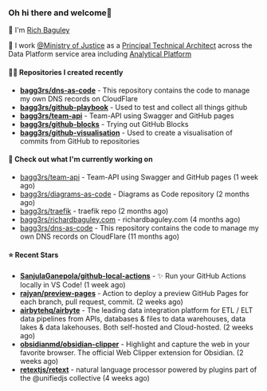 ### Oh hi there and welcome👋

👐 I'm [Rich Baguley](https://richardbaguley.com/about)

🏢 I work [@Ministry of Justice](https://github.com/ministryofjustice) as a [Principal Technical Architect](https://ddat-capability-framework.service.gov.uk/role/technical-architect#principal-technical-architect) across the Data Platform service area including [Analytical Platform](https://user-guidance.analytical-platform.service.justice.gov.uk/)

#### 👨‍💻 Repositories I created recently
- **[bagg3rs/dns-as-code](https://github.com/bagg3rs/dns-as-code)** - This repository contains the code to manage my own DNS records on CloudFlare
- **[bagg3rs/github-playbook](https://github.com/bagg3rs/github-playbook)** - Used to test and collect all things github
- **[bagg3rs/team-api](https://github.com/bagg3rs/team-api)** - Team-API using Swagger and GitHub pages
- **[bagg3rs/github-blocks](https://github.com/bagg3rs/github-blocks)** - Trying out GitHub Blocks
- **[bagg3rs/github-visualisation](https://github.com/bagg3rs/github-visualisation)** - Used to create a visualisation of commits from GitHub to repositories

#### 👷 Check out what I'm currently working on

- [bagg3rs/team-api](https://github.com/bagg3rs/team-api) - Team-API using Swagger and GitHub pages (1 week ago)
- [bagg3rs/diagrams-as-code](https://github.com/bagg3rs/diagrams-as-code) - Diagrams as Code repository (2 months ago)
- [bagg3rs/traefik](https://github.com/bagg3rs/traefik) - traefik repo (2 months ago)
- [bagg3rs/richardbaguley.com](https://github.com/bagg3rs/richardbaguley.com) - richardbaguley.com (4 months ago)
- [bagg3rs/dns-as-code](https://github.com/bagg3rs/dns-as-code) - This repository contains the code to manage my own DNS records on CloudFlare (11 months ago)

#### ⭐ Recent Stars


- **[SanjulaGanepola/github-local-actions](https://github.com/SanjulaGanepola/github-local-actions)** - ✨ Run your GitHub Actions locally in VS Code! (1 week ago)
- **[rajyan/preview-pages](https://github.com/rajyan/preview-pages)** - Action to deploy a preview GitHub Pages for each branch, pull request, commit. (2 weeks ago)
- **[airbytehq/airbyte](https://github.com/airbytehq/airbyte)** - The leading data integration platform for ETL / ELT data pipelines from APIs, databases &amp; files to data warehouses, data lakes &amp; data lakehouses. Both self-hosted and Cloud-hosted. (2 weeks ago)
- **[obsidianmd/obsidian-clipper](https://github.com/obsidianmd/obsidian-clipper)** - Highlight and capture the web in your favorite browser. The official Web Clipper extension for Obsidian. (2 weeks ago)
- **[retextjs/retext](https://github.com/retextjs/retext)** - natural language processor powered by plugins part of the @unifiedjs collective (4 weeks ago)
